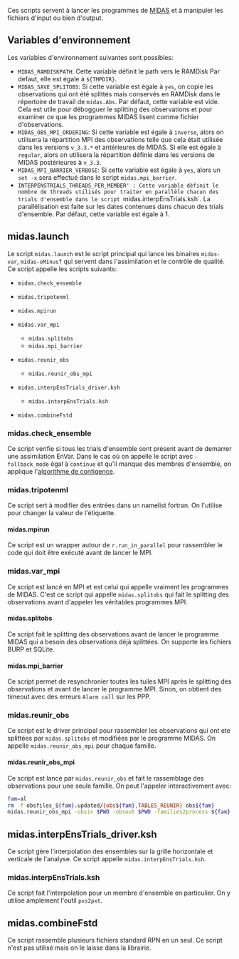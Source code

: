 Ces scripts servent à lancer les programmes de
[MIDAS](https://gitlab.science.gc.ca/atmospheric-data-assimilation/midas)
et à manipuler les fichiers d'input ou bien d'output.

## Variables d'environnement

Les variables d'environnement suivantes sont possibles:
 * `MIDAS_RAMDISKPATH`: Cette variable définit le path vers le RAMDisk
   Par defaut, elle est égale à `${TMPDIR}`.
 * `MIDAS_SAVE_SPLITOBS`: Si cette variable est égale à `yes`, on
   copie les observations qui ont été splittés mais conservés en
   RAMDisk dans le répertoire de travail de `midas.Abs`.  Par défaut,
   cette variable est vide.  Cela est utile pour débogguer le
   splitting des observations et pour examiner ce que les programmes
   MIDAS lisent comme fichier d'observations.
 * `MIDAS_OBS_MPI_ORDERING`: Si cette variable est égale à `inverse`,
   alors on utilisera la répartition MPI des observations telle que
   cela était utilisée dans les versions `v_3.3.*` et antérieures de
   MIDAS.  Si elle est égale à `regular`, alors on utilisera la
   répartition définie dans les versions de MIDAS postérieures à
   `v_3.3`.
 * `MIDAS_MPI_BARRIER_VERBOSE`: Si cette variable est égale à `yes`,
   alors un `set -x` sera effectué dans le script `midas.mpi_barrier`.
 * `INTERPENSTRIALS_THREADS_PER_MEMBER' : Cette variable définit le
   nombre de threads utilisés pour traiter en parallèle chacun des
   trials d'ensemble dans le script `midas.interpEnsTrials.ksh`.  La
   parallélisation est faite sur les dates contenues dans chacun des
   trials d'ensemble.  Par défaut, cette variable est égale à 1.

## midas.launch

Le script `midas.launch` est le script principal qui lance les
binaires `midas-var`, `midas-oMinusf` qui servent dans l'assimilation
et le contrôle de qualité.  Ce script appelle les scripts suivants:
 * `midas.check_ensemble`
 * `midas.tripotenml`
 * `midas.mpirun`
 * `midas.var_mpi`
   * `midas.splitobs`
   * `midas.mpi_barrier`
 * `midas.reunir_obs`
   * `midas.reunir_obs_mpi`

 * `midas.interpEnsTrials_driver.ksh`
   * `midas.interpEnsTrials.ksh`
 * `midas.combineFstd`

### midas.check_ensemble

Ce script verifie si tous les trials d'ensemble sont présent avant de
demarrer une assimilation EnVar.  Dans le cas où on appelle le script
avec `-fallback_mode` égal à `continue` et qu'il manque des membres
d'ensemble, on applique l'[algorithme de
contigence](https://wiki.cmc.ec.gc.ca/wiki/RPN-AD/Ensemble_contingency/FullDescription).

### midas.tripotenml

Ce script sert à modifier des entrées dans un namelist fortran.  On
l'utilise pour changer la valeur de l'étiquette.

#### midas.mpirun

Ce script est un wrapper autour de `r.run_in_parallel` pour rassembler
le code qui doit être exécuté avant de lancer le MPI.

### midas.var_mpi

Ce script est lancé en MPI et est celui qui appelle vraiment les
programmes de MIDAS.  C'est ce script qui appelle `midas.splitobs` qui
fait le splitting des observations avant d'appeler les véritables
programmes MPI.

#### midas.splitobs

Ce script fait le splitting des observations avant de lancer le
programme MIDAS qui a besoin des observations déjà splittées.  On
supporte les fichiers BURP et SQLite.

#### midas.mpi_barrier

Ce script permet de resynchronier toutes les tuiles MPI après le
splitting des observations et avant de lancer le programme MPI.
Sinon, on obtient des timeout avec des erreurs `Alarm call` sur les
PPP.

### midas.reunir_obs

Ce script est le driver principal pour rassembler les observations qui
ont ete splittées par `midas.splitobs` et modifiées par le programme
MIDAS.  On appelle `midas.reunir_obs_mpi` pour chaque famille.

#### midas.reunir_obs_mpi

Ce script est lancé par `midas.reunir_obs` et fait le rassemblage des
observations pour une seule famille.
On peut l'appeler interactivement avec:
```bash
fam=al
rm -f obsfiles_${fam}.updated/{obs${fam},TABLES_REUNIR} obs${fam}
midas.reunir_obs_mpi -obsin $PWD -obsout $PWD -families2process ${fam}
```

## midas.interpEnsTrials_driver.ksh

Ce script gère l'interpolation des ensembles sur la grille horizontale
et verticale de l'analyse.  Ce script appelle
`midas.interpEnsTrials.ksh`.

### midas.interpEnsTrials.ksh

Ce script fait l'interpolation pour un membre d'ensemble en
particulier.  On y utilise amplement l'outil `pxs2pxt`.

## midas.combineFstd

Ce script rassemble plusieurs fichiers standard RPN en un seul.  Ce
script n'est pas utilisé mais on le laisse dans la librairie.

